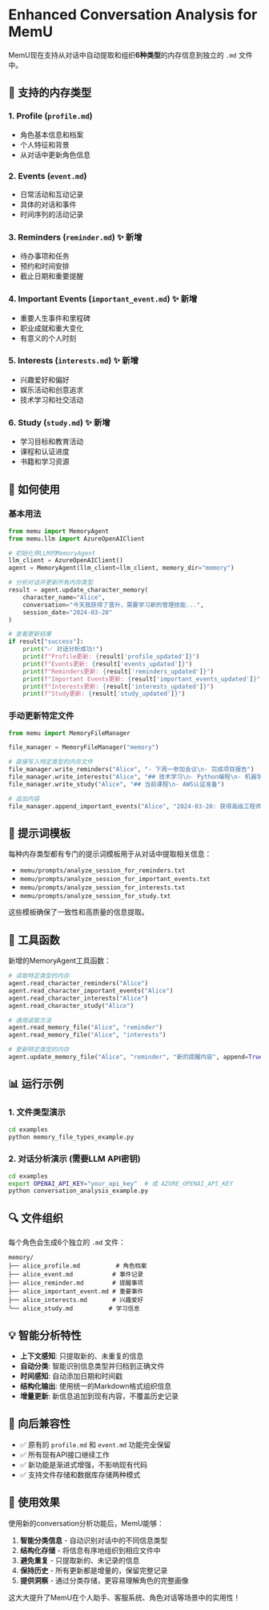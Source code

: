 # Enhanced Conversation Analysis for MemU

MemU现在支持从对话中自动提取和组织**6种类型**的内存信息到独立的 `.md` 文件中。

## 🎯 支持的内存类型

### 1. **Profile** (`profile.md`)
- 角色基本信息和档案
- 个人特征和背景
- 从对话中更新角色信息

### 2. **Events** (`event.md`) 
- 日常活动和互动记录
- 具体的对话和事件
- 时间序列的活动记录

### 3. **Reminders** (`reminder.md`) ✨ 新增
- 待办事项和任务
- 预约和时间安排
- 截止日期和重要提醒

### 4. **Important Events** (`important_event.md`) ✨ 新增
- 重要人生事件和里程碑
- 职业成就和重大变化
- 有意义的个人时刻

### 5. **Interests** (`interests.md`) ✨ 新增
- 兴趣爱好和偏好
- 娱乐活动和创意追求
- 技术学习和社交活动

### 6. **Study** (`study.md`) ✨ 新增
- 学习目标和教育活动
- 课程和认证进度
- 书籍和学习资源

## 🚀 如何使用

### 基本用法

```python
from memu import MemoryAgent
from memu.llm import AzureOpenAIClient

# 初始化带LLM的MemoryAgent
llm_client = AzureOpenAIClient()
agent = MemoryAgent(llm_client=llm_client, memory_dir="memory")

# 分析对话并更新所有内存类型
result = agent.update_character_memory(
    character_name="Alice",
    conversation="今天我获得了晋升，需要学习新的管理技能...",
    session_date="2024-03-20"
)

# 查看更新结果
if result["success"]:
    print("✅ 对话分析成功!")
    print(f"Profile更新: {result['profile_updated']}")
    print(f"Events更新: {result['events_updated']}")
    print(f"Reminders更新: {result['reminders_updated']}")
    print(f"Important Events更新: {result['important_events_updated']}")
    print(f"Interests更新: {result['interests_updated']}")
    print(f"Study更新: {result['study_updated']}")
```

### 手动更新特定文件

```python
from memu import MemoryFileManager

file_manager = MemoryFileManager("memory")

# 直接写入特定类型的内存文件
file_manager.write_reminders("Alice", "- 下周一参加会议\n- 完成项目报告")
file_manager.write_interests("Alice", "## 技术学习\n- Python编程\n- 机器学习")
file_manager.write_study("Alice", "## 当前课程\n- AWS认证准备")

# 追加内容
file_manager.append_important_events("Alice", "2024-03-20: 获得高级工程师晋升")
```

## 📝 提示词模板

每种内存类型都有专门的提示词模板用于从对话中提取相关信息：

- `memu/prompts/analyze_session_for_reminders.txt`
- `memu/prompts/analyze_session_for_important_events.txt` 
- `memu/prompts/analyze_session_for_interests.txt`
- `memu/prompts/analyze_session_for_study.txt`

这些模板确保了一致性和高质量的信息提取。

## 🔧 工具函数

新增的MemoryAgent工具函数：

```python
# 读取特定类型的内存
agent.read_character_reminders("Alice")
agent.read_character_important_events("Alice")
agent.read_character_interests("Alice")
agent.read_character_study("Alice")

# 通用读取方法
agent.read_memory_file("Alice", "reminder")
agent.read_memory_file("Alice", "interests")

# 更新特定类型的内存
agent.update_memory_file("Alice", "reminder", "新的提醒内容", append=True)
```

## 📊 运行示例

### 1. 文件类型演示
```bash
cd examples
python memory_file_types_example.py
```

### 2. 对话分析演示 (需要LLM API密钥)
```bash
cd examples
export OPENAI_API_KEY="your_api_key"  # 或 AZURE_OPENAI_API_KEY
python conversation_analysis_example.py
```

## 🔍 文件组织

每个角色会生成6个独立的 `.md` 文件：

```
memory/
├── alice_profile.md          # 角色档案
├── alice_event.md           # 事件记录
├── alice_reminder.md        # 提醒事项
├── alice_important_event.md # 重要事件
├── alice_interests.md       # 兴趣爱好
└── alice_study.md          # 学习信息
```

## 💡 智能分析特性

- **上下文感知**: 只提取新的、未重复的信息
- **自动分类**: 智能识别信息类型并归档到正确文件
- **时间感知**: 自动添加日期和时间戳
- **结构化输出**: 使用统一的Markdown格式组织信息
- **增量更新**: 新信息追加到现有内容，不覆盖历史记录

## 🔄 向后兼容性

- ✅ 原有的 `profile.md` 和 `event.md` 功能完全保留
- ✅ 所有现有API接口继续工作
- ✅ 新功能是渐进式增强，不影响现有代码
- ✅ 支持文件存储和数据库存储两种模式

## 🎉 使用效果

使用新的conversation分析功能后，MemU能够：

1. **智能分类信息** - 自动识别对话中的不同信息类型
2. **结构化存储** - 将信息有序地组织到相应文件中
3. **避免重复** - 只提取新的、未记录的信息
4. **保持历史** - 所有更新都是增量的，保留完整记录
5. **提供洞察** - 通过分类存储，更容易理解角色的完整画像

这大大提升了MemU在个人助手、客服系统、角色对话等场景中的实用性！ 